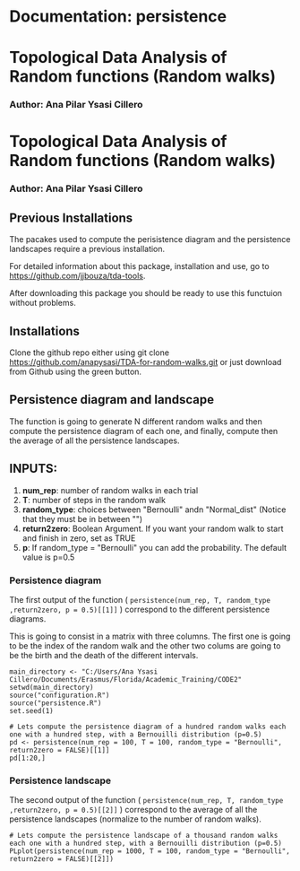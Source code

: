 # Documentation: persistence

# Topological Data Analysis of Random functions (Random walks)
### Author: Ana Pilar Ysasi Cillero

# Topological Data Analysis of Random functions (Random walks)
### Author: Ana Pilar Ysasi Cillero


## Previous Installations

The pacakes used to compute the perisistence diagram and the persistence landscapes require a previous installation. 

For detailed information about this package, installation and use, go to <https://github.com/jjbouza/tda-tools>.

After downloading this package you should be ready to use this functuion without problems.


## Installations

Clone the github repo either using git clone <https://github.com/anapysasi/TDA-for-random-walks.git> or just download from Github using the green button.


## Persistence diagram and landscape

The function is going to generate N different random walks and then compute the persistence diagram of each one, and finally, compute then the average of all the persistence landscapes.

## INPUTS:

1. __num_rep__: number of random walks in each trial
2. __T__: number of steps in the random walk
3. __random_type__: choices between "Bernoulli" andn "Normal_dist" (Notice that they must be in between "")
4. __return2zero__: Boolean Argument. If you want your random walk to start and finish in zero, set as TRUE
5. __p__: If random_type = "Bernoulli" you can add the probability. The default value is p=0.5


### Persistence diagram

The first output of the function ( ```persistence(num_rep, T, random_type ,return2zero, p = 0.5)[[1]]``` ) correspond to the different persistence diagrams. 

This is going to consist in a matrix with three columns. The first one is going to be the index of the random walk and the other two colums are going to be the birth and the death of the different intervals.

```{r include=FALSE}
main_directory <- "C:/Users/Ana Ysasi Cillero/Documents/Erasmus/Florida/Academic_Training/CODE2"
setwd(main_directory) 
source("configuration.R")
source("persistence.R")
set.seed(1)
```
```{r, echo=TRUE}
# Lets compute the persistence diagram of a hundred random walks each one with a hundred step, with a Bernouilli distribution (p=0.5)
pd <- persistence(num_rep = 100, T = 100, random_type = "Bernoulli", return2zero = FALSE)[[1]]
pd[1:20,]
```


### Persistence landscape

The second output of the function ( ```persistence(num_rep, T, random_type ,return2zero, p = 0.5)[[2]]``` ) correspond to the average of all the persistence landscapes (normalize to the number of random walks). 
```{r, echo=TRUE}
# Lets compute the persistence landscape of a thousand random walks each one with a hundred step, with a Bernouilli distribution (p=0.5)
PLplot(persistence(num_rep = 1000, T = 100, random_type = "Bernoulli", return2zero = FALSE)[[2]]) 
```
